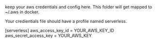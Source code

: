 keep your aws credentials and config here. This folder will get mapped to ~/.aws in docker.

Your credientials file should have a profile named serverless.

[serverless]
aws_access_key_id = YOUR_AWS_KEY_ID
aws_secret_access_key = YOUR_AWS_KEY
